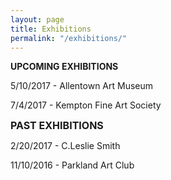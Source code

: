 ```yaml
---
layout: page
title: Exhibitions
permalink: "/exhibitions/"
---
```



**UPCOMING EXHIBITIONS**

5/10/2017 - Allentown Art Museum

7/4/2017 - Kempton Fine Art Society




<span style="font-size: 1rem;"><b>PAST EXHIBITIONS</b></span>

2/20/2017 - C.Leslie Smith

11/10/2016 - Parkland Art Club